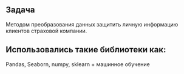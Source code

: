 ## Задача
Методом преобразования данных защитить личную информацию клиентов страховой компании. 
## Использовались такие библиотеки как:
Pandas, Seaborn, numpy, sklearn + машинное обучение